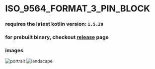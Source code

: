 # ISO_9564_FORMAT_3_PIN_BLOCK

### requires the latest kotlin version: `1.5.20`

### for prebuilt binary, checkout [release](hereisderek/ISO_9564_FORMAT_3_PIN_BLOCK/releases/latest/download/app-debug.apk) page

### images
![portrait](screenshot/device-2021-07-05-203632.png?raw=true "portrait")
![landscape](screenshot/device-2021-07-05-203415.png?raw=true "landscape")


